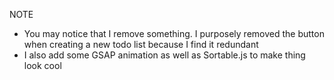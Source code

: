 NOTE

- You may notice that I remove something. I purposely removed the button when creating a new todo list because I find it redundant
- I also add some GSAP animation as well as Sortable.js to make thing look cool
